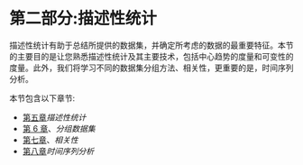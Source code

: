 # 第二部分:描述性统计

描述性统计有助于总结所提供的数据集，并确定所考虑的数据的最重要特征。本节的主要目的是让您熟悉描述性统计及其主要技术，包括中心趋势的度量和可变性的度量。此外，我们将学习不同的数据集分组方法、相关性，更重要的是，时间序列分析。

本节包含以下章节:

*   [第五章](05.html)*描述性统计*
*   [第 6 章](06.html)、*分组数据集*
*   [第七章](07.html)、*相关性*
*   [第八章](08.html)*时间序列分析*